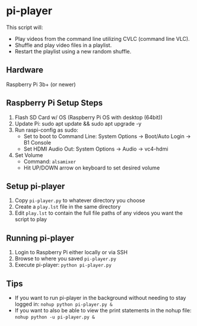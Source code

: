 # pi-player
This script will:
- Play videos from the command line utilizing CVLC (command line VLC).
- Shuffle and play video files in a playlist.
- Restart the playlist using a new random shuffle.

## Hardware
Raspberry Pi 3b+ (or newer)

## Raspberry Pi Setup Steps
1. Flash SD Card w/ OS (Raspberry Pi OS with desktop (64bit))
2. Update Pi: sudo apt update && sudo apt upgrade -y
3. Run raspi-config as sudo:
   - Set to boot to Command Line: System Options -> Boot/Auto Login -> B1 Console
   - Set HDMI Audio Out: System Options -> Audio -> vc4-hdmi
4. Set Volume
   - Command: `alsamixer`
   - Hit UP/DOWN arrow on keyboard to set desired volume

## Setup pi-player
1. Copy `pi-player.py` to whatever directory you choose
2. Create a `play.lst` file in the same directory
3. Edit `play.lst` to contain the full file paths of any videos you want the script to play

## Running pi-player
1. Login to Raspberry Pi either locally or via SSH
2. Browse to where you saved `pi-player.py`
3. Execute pi-player: `python pi-player.py`

## Tips
- If you want to run pi-player in the background without needing to stay logged in: `nohup python pi-player.py &`
- If you want to also be able to view the print statements in the nohup file: `nohup python -u pi-player.py &`
